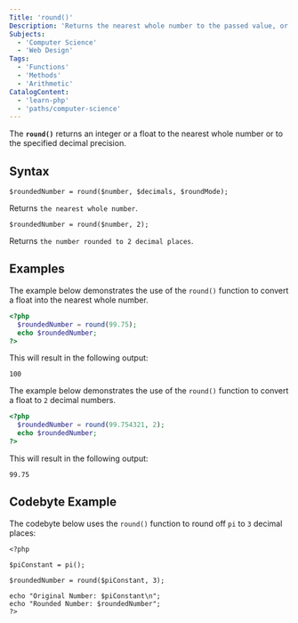 ```yaml
---
Title: 'round()'
Description: 'Returns the nearest whole number to the passed value, or the value rounded to the specified decimal precision.'
Subjects:
  - 'Computer Science'
  - 'Web Design'
Tags:
  - 'Functions'
  - 'Methods'
  - 'Arithmetic'
CatalogContent:
  - 'learn-php'
  - 'paths/computer-science'
---
```


The **`round()`** returns an integer or a float to the nearest whole number or to the specified decimal precision.

## Syntax

```pseudo
$roundedNumber = round($number, $decimals, $roundMode);
```

Returns `the nearest whole number`.

```pseudo
$roundedNumber = round($number, 2);
```
Returns `the number rounded to 2 decimal places`.

## Examples

The example below demonstrates the use of the `round()` function to convert a float into the nearest whole number.

```php
<?php
  $roundedNumber = round(99.75);
  echo $roundedNumber;
?>
```

This will result in the following output:

```shell
100
```
The example below demonstrates the use of the `round()` function to convert a float to `2` decimal numbers.

```php
<?php
  $roundedNumber = round(99.754321, 2);
  echo $roundedNumber;
?>
```

This will result in the following output:

```shell
99.75
```

## Codebyte Example

The codebyte below uses the `round()` function to round off `pi` to `3` decimal places:

```codebyte/php
<?php

$piConstant = pi();

$roundedNumber = round($piConstant, 3);

echo "Original Number: $piConstant\n";
echo "Rounded Number: $roundedNumber";
?>
```
